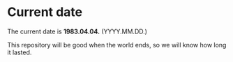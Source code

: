 # Current date

The current date is **1983.04.04.** (YYYY.MM.DD.)

This repository will be good when the world ends, so we will know how long it lasted.